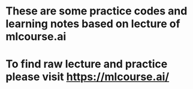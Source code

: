 # These are some practice codes and learning notes based on lecture of mlcourse.ai
# To find raw lecture and practice please visit https://mlcourse.ai/
